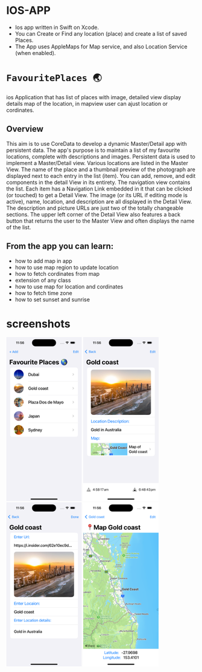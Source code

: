 # IOS-APP
- Ios app written in Swift on Xcode. 
- You can Create or Find any location (place) and create a list of saved Places.
- The App uses AppleMaps for Map service, and also Location Service (when enabled).

# ``FavouritePlaces 🌏``

ios Application that has list of places with image, detailed view display details map of the location, in mapview user can ajust location or cordinates. 

## Overview

This aim is to use CoreData to develop a dynamic Master/Detail app with persistent data.  The app's purpose is to maintain a list of my favourite locations, complete with descriptions and images. Persistent data is used to implement a Master/Detail view. Various locations are listed in the Master View.  The name of the place and a thumbnail preview of the photograph are displayed next to each entry in the list (item). You can add, remove, and edit components in the detail View in its entirety. The navigation view contains the list. Each item has a Navigation Link embedded in it that can be clicked (or touched) to get a Detail View. The image (or its URL if editing mode is active), name, location, and description are all displayed in the Detail View.  The description and picture URLs are just two of the totally changeable sections.  The upper left corner of the Detail View also features a back button that returns the user to the Master View and often displays the name of the list.

## From the app you can learn:
- how to add map in app
- how to use map region to update location
- how to fetch cordinates from map
- extension of any class
- how to use map for location and cordinates
- how to fetch time zone 
- how to set sunset and sunrise


# screenshots 
<div align="left">
    <img src="/screenshots/img1.png" width="200px"</img>
    <img src="/screenshots/img2.png" width="200px"</img>
    <img src="/screenshots/img3.png" width="200px"</img>
    <img src="/screenshots/img4.png" width="200px"</img>
</div>
